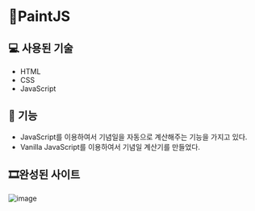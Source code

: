 # 🎨PaintJS

## 💻 사용된 기술
* HTML
* CSS
* JavaScript

## 🎈 기능
* JavaScript를 이용하여서 기념일을 자동으로 계산해주는 기능을 가지고 있다.
* Vanilla JavaScript를 이용하여서 기념일 계산기를 만들었다.

## 🎞완성된 사이트
![image](https://user-images.githubusercontent.com/85764782/172450135-f4af50b3-48f4-47ec-a9b3-5723027aced3.png)